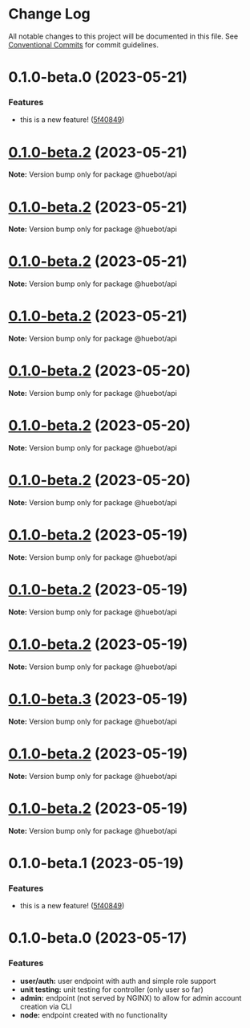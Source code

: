 # Change Log

All notable changes to this project will be documented in this file.
See [Conventional Commits](https://conventionalcommits.org) for commit guidelines.

# 0.1.0-beta.0 (2023-05-21)

### Features

* this is a new feature! ([5f40849](https://github.com/huebot-iot/huebot/commit/5f408490468599fe47bebf866fd5aa2bec622b62))

# [0.1.0-beta.2](https://github.com/huebot-iot/huebot/compare/0.1.0-beta.1...0.1.0-beta.2) (2023-05-21)

**Note:** Version bump only for package @huebot/api

# [0.1.0-beta.2](https://github.com/huebot-iot/huebot/compare/0.1.0-beta.1...0.1.0-beta.2) (2023-05-21)

**Note:** Version bump only for package @huebot/api

# [0.1.0-beta.2](https://github.com/huebot-iot/huebot/compare/0.1.0-beta.1...0.1.0-beta.2) (2023-05-21)

**Note:** Version bump only for package @huebot/api

# [0.1.0-beta.2](https://github.com/huebot-iot/huebot/compare/0.1.0-beta.1...0.1.0-beta.2) (2023-05-21)

**Note:** Version bump only for package @huebot/api

# [0.1.0-beta.2](https://github.com/huebot-iot/huebot/compare/0.1.0-beta.3...0.1.0-beta.2) (2023-05-20)

**Note:** Version bump only for package @huebot/api

# [0.1.0-beta.2](https://github.com/huebot-iot/huebot/compare/0.1.0-beta.1...0.1.0-beta.2) (2023-05-20)

**Note:** Version bump only for package @huebot/api

# [0.1.0-beta.2](https://github.com/huebot-iot/huebot/compare/0.1.0-beta.1...0.1.0-beta.2) (2023-05-20)

**Note:** Version bump only for package @huebot/api

# [0.1.0-beta.2](https://github.com/huebot-iot/huebot/compare/0.1.0-beta.1...0.1.0-beta.2) (2023-05-19)

**Note:** Version bump only for package @huebot/api

# [0.1.0-beta.2](https://github.com/huebot-iot/huebot/compare/0.1.0-beta.1...0.1.0-beta.2) (2023-05-19)

**Note:** Version bump only for package @huebot/api

# [0.1.0-beta.2](https://github.com/huebot-iot/huebot/compare/0.1.0-beta.1...0.1.0-beta.2) (2023-05-19)

**Note:** Version bump only for package @huebot/api

# [0.1.0-beta.3](https://github.com/huebot-iot/huebot/compare/0.1.0-beta.2...0.1.0-beta.3) (2023-05-19)

**Note:** Version bump only for package @huebot/api

# [0.1.0-beta.2](https://github.com/huebot-iot/huebot/compare/0.1.0-beta.1...0.1.0-beta.2) (2023-05-19)

**Note:** Version bump only for package @huebot/api

# [0.1.0-beta.2](https://github.com/huebot-iot/huebot/compare/0.1.0-beta.1...0.1.0-beta.2) (2023-05-19)

**Note:** Version bump only for package @huebot/api

# 0.1.0-beta.1 (2023-05-19)

### Features

* this is a new feature! ([5f40849](https://github.com/huebot-iot/huebot/commit/5f408490468599fe47bebf866fd5aa2bec622b62))

# 0.1.0-beta.0 (2023-05-17)

### Features
* **user/auth:** user endpoint with auth and simple role support
* **unit testing:** unit testing for controller (only user so far)
* **admin:** endpoint (not served by NGINX) to allow for admin account creation via CLI
* **node:** endpoint created with no functionality
